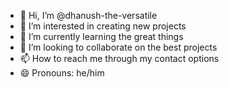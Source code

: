 - 👋 Hi, I’m @dhanush-the-versatile
- 👀 I’m interested in creating new projects
- 🌱 I’m currently learning the great things
- 💞️ I’m looking to collaborate on the best projects
- 📫 How to reach me through my contact options
- 😄 Pronouns: he/him

<!---
dhanush-the-versatile/dhanush-the-versatile is a ✨ special ✨ repository because its `README.md` (this file) appears on your GitHub profile.
You can click the Preview link to take a look at your changes.
--->
